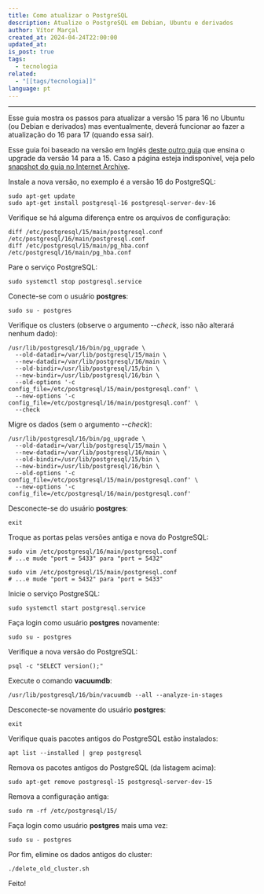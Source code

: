 ```yaml
---
title: Como atualizar o PostgreSQL
description: Atualize o PostgreSQL em Debian, Ubuntu e derivados
author: Vítor Marçal
created_at: 2024-04-24T22:00:00
updated_at: 
is_post: true
tags:
  - tecnologia
related:
  - "[[tags/tecnologia]]"
language: pt
---
```

----

Esse guia mostra os passos para atualizar a versão 15 para 16 no Ubuntu (ou Debian e derivados) mas eventualmente, deverá funcionar ao fazer a atualização do 16 para 17 (quando essa sair).

Esse guia foi baseado na versão em Inglês [deste outro guia](https://www.kostolansky.sk/posts/upgrading-to-postgresql-15/) que ensina o upgrade da versão 14 para a 15. Caso a página esteja indisponivel, veja pelo [snapshot do guia no Internet Archive](https://web.archive.org/web/20231128145207/https://www.kostolansky.sk/posts/upgrading-to-postgresql-15/).

Instale a nova versão, no exemplo é a versão 16 do PostgreSQL:

```shell
sudo apt-get update
sudo apt-get install postgresql-16 postgresql-server-dev-16
```
 
Verifique se há alguma diferença entre os arquivos de configuração:

```shell
diff /etc/postgresql/15/main/postgresql.conf /etc/postgresql/16/main/postgresql.conf
diff /etc/postgresql/15/main/pg_hba.conf /etc/postgresql/16/main/pg_hba.conf
```

Pare o serviço PostgreSQL:

```shell
sudo systemctl stop postgresql.service
```

Conecte-se com o usuário **postgres**:

```shell
sudo su - postgres
```

Verifique os clusters (observe o argumento *--check*, isso não alterará nenhum dado):

```shell
/usr/lib/postgresql/16/bin/pg_upgrade \
  --old-datadir=/var/lib/postgresql/15/main \
  --new-datadir=/var/lib/postgresql/16/main \
  --old-bindir=/usr/lib/postgresql/15/bin \
  --new-bindir=/usr/lib/postgresql/16/bin \
  --old-options '-c config_file=/etc/postgresql/15/main/postgresql.conf' \
  --new-options '-c config_file=/etc/postgresql/16/main/postgresql.conf' \
  --check
```

Migre os dados (sem o argumento *--check*):

```shell
/usr/lib/postgresql/16/bin/pg_upgrade \
  --old-datadir=/var/lib/postgresql/15/main \
  --new-datadir=/var/lib/postgresql/16/main \
  --old-bindir=/usr/lib/postgresql/15/bin \
  --new-bindir=/usr/lib/postgresql/16/bin \
  --old-options '-c config_file=/etc/postgresql/15/main/postgresql.conf' \
  --new-options '-c config_file=/etc/postgresql/16/main/postgresql.conf'
```

Desconecte-se do usuário **postgres**:

```shell
exit
```

Troque as portas pelas versões antiga e nova do PostgreSQL:

```shell
sudo vim /etc/postgresql/16/main/postgresql.conf
# ...e mude "port = 5433" para "port = 5432"

sudo vim /etc/postgresql/15/main/postgresql.conf
# ...e mude "port = 5432" para "port = 5433"
```

Inicie o serviço PostgreSQL:

```shell
sudo systemctl start postgresql.service
```

Faça login como usuário **postgres** novamente:

```shell
sudo su - postgres
```

Verifique a nova versão do PostgreSQL: 

```shell
psql -c "SELECT version();"
```

Execute o comando **vacuumdb**:

```shell
/usr/lib/postgresql/16/bin/vacuumdb --all --analyze-in-stages
```

Desconecte-se novamente do usuário **postgres**:

```shell
exit
```

Verifique quais pacotes antigos do PostgreSQL estão instalados:

```shell
apt list --installed | grep postgresql
```

Remova os pacotes antigos do PostgreSQL (da listagem acima):

```shell
sudo apt-get remove postgresql-15 postgresql-server-dev-15
```

Remova a configuração antiga:

```shell
sudo rm -rf /etc/postgresql/15/
```

Faça login como usuário **postgres** mais uma vez:

```shell
sudo su - postgres
```

Por fim, elimine os dados antigos do cluster:

```shell
./delete_old_cluster.sh
```

Feito!